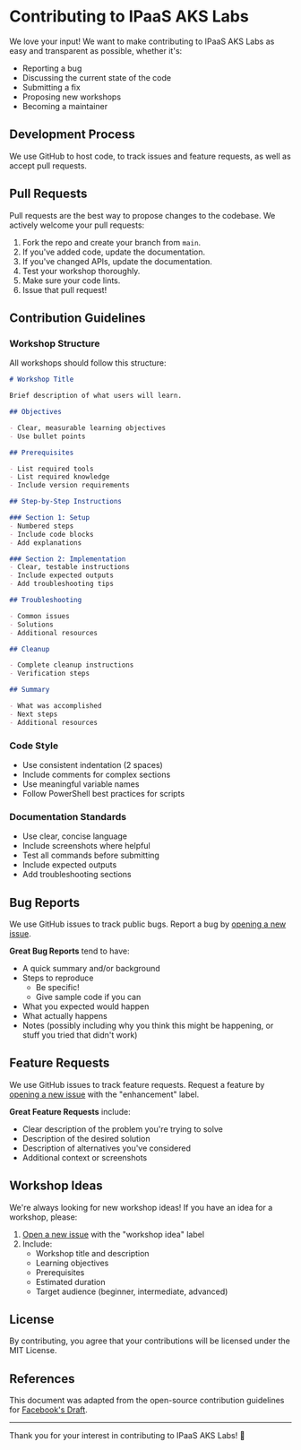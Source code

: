 # Contributing to IPaaS AKS Labs

We love your input! We want to make contributing to IPaaS AKS Labs as easy and transparent as possible, whether it's:

- Reporting a bug
- Discussing the current state of the code
- Submitting a fix
- Proposing new workshops
- Becoming a maintainer

## Development Process

We use GitHub to host code, to track issues and feature requests, as well as accept pull requests.

## Pull Requests

Pull requests are the best way to propose changes to the codebase. We actively welcome your pull requests:

1. Fork the repo and create your branch from `main`.
2. If you've added code, update the documentation.
3. If you've changed APIs, update the documentation.
4. Test your workshop thoroughly.
5. Make sure your code lints.
6. Issue that pull request!

## Contribution Guidelines

### Workshop Structure

All workshops should follow this structure:

```markdown
# Workshop Title

Brief description of what users will learn.

## Objectives

- Clear, measurable learning objectives
- Use bullet points

## Prerequisites

- List required tools
- List required knowledge
- Include version requirements

## Step-by-Step Instructions

### Section 1: Setup
- Numbered steps
- Include code blocks
- Add explanations

### Section 2: Implementation
- Clear, testable instructions
- Include expected outputs
- Add troubleshooting tips

## Troubleshooting

- Common issues
- Solutions
- Additional resources

## Cleanup

- Complete cleanup instructions
- Verification steps

## Summary

- What was accomplished
- Next steps
- Additional resources
```

### Code Style

- Use consistent indentation (2 spaces)
- Include comments for complex sections
- Use meaningful variable names
- Follow PowerShell best practices for scripts

### Documentation Standards

- Use clear, concise language
- Include screenshots where helpful
- Test all commands before submitting
- Include expected outputs
- Add troubleshooting sections

## Bug Reports

We use GitHub issues to track public bugs. Report a bug by [opening a new issue](../../issues/new).

**Great Bug Reports** tend to have:

- A quick summary and/or background
- Steps to reproduce
  - Be specific!
  - Give sample code if you can
- What you expected would happen
- What actually happens
- Notes (possibly including why you think this might be happening, or stuff you tried that didn't work)

## Feature Requests

We use GitHub issues to track feature requests. Request a feature by [opening a new issue](../../issues/new) with the "enhancement" label.

**Great Feature Requests** include:

- Clear description of the problem you're trying to solve
- Description of the desired solution
- Description of alternatives you've considered
- Additional context or screenshots

## Workshop Ideas

We're always looking for new workshop ideas! If you have an idea for a workshop, please:

1. [Open a new issue](../../issues/new) with the "workshop idea" label
2. Include:
   - Workshop title and description
   - Learning objectives
   - Prerequisites
   - Estimated duration
   - Target audience (beginner, intermediate, advanced)

## License

By contributing, you agree that your contributions will be licensed under the MIT License.

## References

This document was adapted from the open-source contribution guidelines for [Facebook's Draft](https://github.com/facebook/draft-js/blob/a9316a723f9e918afde44dea68b5f9f39b7d9b00/CONTRIBUTING.md).

---

Thank you for your interest in contributing to IPaaS AKS Labs! 🚀
